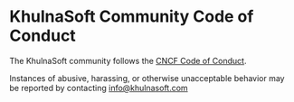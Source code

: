 # KhulnaSoft Community Code of Conduct

The KhulnaSoft community follows the [CNCF Code of Conduct](https://github.com/cncf/foundation/blob/master/code-of-conduct.md).

Instances of abusive, harassing, or otherwise unacceptable behavior may be reported by contacting info@khulnasoft.com
